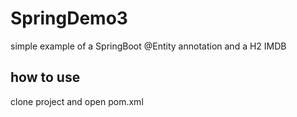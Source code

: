 # SpringDemo3

simple example of a SpringBoot @Entity annotation and a H2 IMDB

## how to use

clone project and open pom.xml